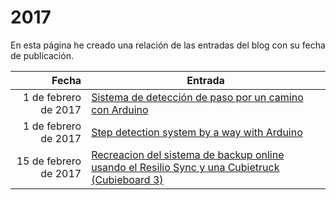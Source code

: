 # 2017

En esta página he creado una relación de las entradas del blog con su fecha de publicación.

| Fecha  | Entrada |
| --: | -- |
| 1 de febrero de 2017 | [Sistema de detección de paso por un camino con Arduino](../2017/sistema_de_deteccion_de_paso_por_un_camino_con_arduino.md) |
| 1 de febrero de 2017 | [Step detection system by a way with Arduino](../2017/step_detection_system_by_a_way_with_arduino.md) |
| 15 de febrero de 2017 | [Recreacion del sistema de backup online usando el Resilio Sync y una Cubietruck (Cubieboard 3)](../2017/recreacion_del_sistema_de_backup_online_usando_el_resilio_sync_y_una_cubietruck_cubieboard_3.md) |
